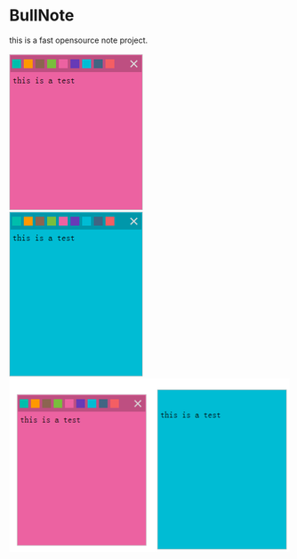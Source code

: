 BullNote
=================
this is a fast opensource note project.<br/>
<br/>
![preview](https://github.com/wenjiegit/BullNote/blob/master/src/preview/bn001.png)<br/>
![preview](https://github.com/wenjiegit/BullNote/blob/master/src/preview/bn002.png)<br/>
![preview](https://github.com/wenjiegit/BullNote/blob/master/src/preview/bn003.png)<br/>
<br/>
